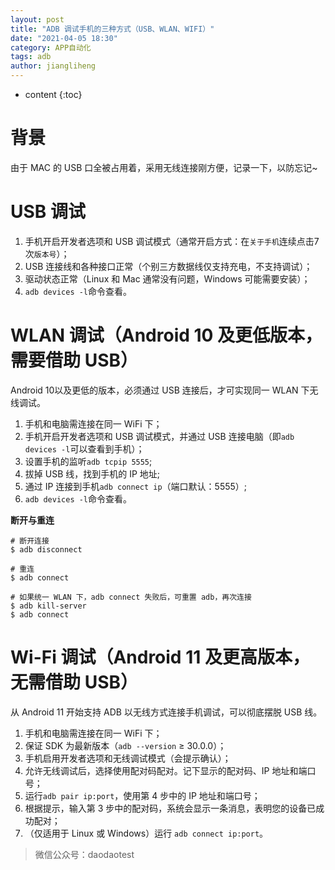 ```yaml
---
layout: post
title: "ADB 调试手机的三种方式（USB、WLAN、WIFI）"
date: "2021-04-05 18:30"
category: APP自动化
tags: adb
author: jiangliheng
---
```

* content
{:toc}



# 背景

由于 MAC 的 USB 口全被占用着，采用无线连接刚方便，记录一下，以防忘记~

# USB 调试

1. 手机开启开发者选项和 USB 调试模式（通常开启方式：在```关于手机```连续点击7次```版本号```）；
2. USB 连接线和各种接口正常（个别三方数据线仅支持充电，不支持调试）；
3. 驱动状态正常（Linux 和 Mac 通常没有问题，Windows 可能需要安装）；
4. ```adb devices -l```命令查看。

# WLAN 调试（Android 10 及更低版本，需要借助 USB）

Android 10以及更低的版本，必须通过 USB 连接后，才可实现同一 WLAN 下无线调试。

1. 手机和电脑需连接在同一 WiFi 下；
2. 手机开启开发者选项和 USB 调试模式，并通过 USB 连接电脑（即```adb devices -l```可以查看到手机）；
3. 设置手机的监听```adb tcpip 5555```;
4. 拔掉 USB 线，找到手机的 IP 地址;
5. 通过 IP 连接到手机```adb connect ip```（端口默认：5555）;
6. ```adb devices -l```命令查看。

**断开与重连**
```
# 断开连接
$ adb disconnect

# 重连
$ adb connect

# 如果统一 WLAN 下，adb connect 失败后，可重置 adb，再次连接
$ adb kill-server
$ adb connect
```

# Wi-Fi 调试（Android 11 及更高版本，无需借助 USB）

从 Android 11 开始支持 ADB 以无线方式连接手机调试，可以彻底摆脱 USB 线。

1. 手机和电脑需连接在同一 WiFi 下；
2. 保证 SDK 为最新版本（```adb --version``` ≥ 30.0.0）；
3. 手机启用开发者选项和无线调试模式（会提示确认）；
4. 允许无线调试后，选择使用配对码配对。记下显示的配对码、IP 地址和端口号；
5. 运行```adb pair ip:port```，使用第 4 步中的 IP 地址和端口号；
6. 根据提示，输入第 3 步中的配对码，系统会显示一条消息，表明您的设备已成功配对；
7. （仅适用于 Linux 或 Windows）运行 ```adb connect ip:port```。

> 微信公众号：daodaotest
